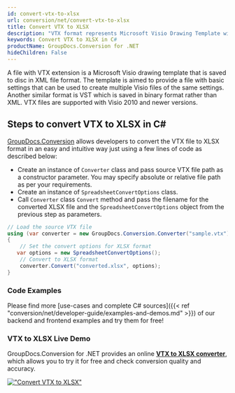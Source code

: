 ```yaml
---
id: convert-vtx-to-xlsx
url: conversion/net/convert-vtx-to-xlsx
title: Convert VTX to XLSX
description: "VTX format represents Microsoft Visio Drawing Template with .vtx extension. Learn how to convert VTX to XLSX file programmatically in C# language using GroupDocs.Conversion for .NET library."
keywords: Convert VTX to XLSX in C#
productName: GroupDocs.Conversion for .NET
hideChildren: False
---
```


A file with VTX extension is a Microsoft Visio drawing template that is saved to disc in XML file format. The template is aimed to provide a file with basic settings that can be used to create multiple Visio files of the same settings. Another similar format is VST which is saved in binary format rather than XML. VTX files are supported with Visio 2010 and newer versions.

## Steps to convert VTX to XLSX in C#

[GroupDocs.Conversion](https://products.groupdocs.com/conversion/net) allows developers to convert the VTX file to XLSX format in an easy and intuitive way just using a few lines of code as described below:

* Create an instance of `Converter` class and pass source VTX file path as a constructor parameter. You may specify absolute or relative file path as per your requirements. 
* Create an instance of `SpreadsheetConvertOptions` class.
* Call `Converter` class `Convert` method and pass the filename for the converted XLSX file and the `SpreadsheetConvertOptions` object from the previous step as parameters.

```csharp
// Load the source VTX file
using (var converter = new GroupDocs.Conversion.Converter("sample.vtx"))
{
    // Set the convert options for XLSX format
   var options = new SpreadsheetConvertOptions();
    // Convert to XLSX format
    converter.Convert("converted.xlsx", options);
}
```

### Code Examples

Please find more [use-cases and complete C# sources]({{< ref "conversion/net/developer-guide/examples-and-demos.md" >}}) of our backend and frontend examples and try them for free!

### VTX to XLSX Live Demo

GroupDocs.Conversion for .NET provides an online [**VTX to XLSX converter**](https://products.groupdocs.app/conversion/vtx-to-xlsx), which allows you to try it for free and check conversion quality and accuracy.

[!["Convert VTX to XLSX"](conversion/net/images/convert-to-xlsx/convert-vtx-to-xlsx.png)](https://products.groupdocs.app/conversion/vtx-to-xlsx)